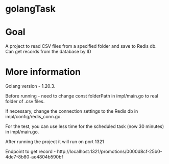 # golangTask

# Goal

A project to read CSV files from a specified folder and save to Redis db.
Can get records from the database by ID

# More information

Golang version - 1.20.3.

Before running - need to change const folderPath in impl/main.go to real folder of .csv files.

If necessary, change the connection settings to the Redis db in impl/config/redis_conn.go.

For the test, you can use less time for the scheduled task (now 30 minutes) in impl/main.go.

After running the project it will run on port 1321

Endpoint to get record - http://localhost:1321/promotions/0000d8cf-25b0-4de7-8b80-ae4804b590bf
